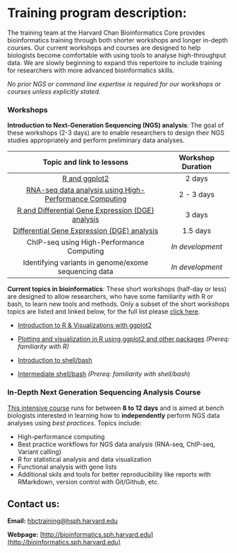 # Training program description:

The training team at the Harvard Chan Bioinformatics Core provides bioinformatics training through both shorter workshops and longer in-depth courses. Our current workshops and courses are designed to help biologists become comfortable with using tools to analyse high-throughput data. We are slowly beginning to expand this repertoire to include training for researchers with more advanced bioinformatics skills.

*No prior NGS or command line expertise is required for our workshops or courses unless explicitly stated.*

### Workshops

**Introduction to Next-Generation Sequencing (NGS) analysis**: The goal of these workshops (2-3 days) are to enable researchers to design their NGS studies appropriately and perform preliminary data analyses.

| Topic and link to lessons | Workshop Duration |
:----------:|:----------:|
| [R and ggplot2](https://hbctraining.github.io/Intro-to-R/) | 2 days |
| [RNA-seq data analysis using High-Performance Computing](https://hbctraining.github.io/Intro-to-rnaseq-hpc-O2/) | 2 - 3 days |
| [R and Differential Gene Expression (DGE) analysis](https://hbctraining.github.io/Intro-to-R-with-DGE/) | 3 days |
| [Differential Gene Expression (DGE) analysis](https://hbctraining.github.io/DGE_workshop/) | 1.5 days |
| ChIP-seq using High-Performance Computing | *In development* |
| Identifying variants in genome/exome sequencing data | *In development* |

  
**Current topics in bioinformatics**: These short workshops (half-day or less) are designed to allow researchers, who have some familiarity with R or bash, to learn new tools and methods. Only a subset of the short workshops topics are listed and linked below, for the full list please [click here](https://hbctraining.github.io/Training-modules/).

  * [Introduction to R & Visualizations with ggplot2](https://hbctraining.github.io/Training-modules/IntroR_ggplot2/)
  
  * [Plotting and visualization in R using ggplot2 and other packages](https://hbctraining.github.io/Training-modules/Visualization_in_R/) *(Prereq: familiarity with R)*
  
  * [Introduction to shell/bash](https://hbctraining.github.io/Training-modules/Intro_shell/)
  
  * [Intermediate shell/bash](https://hbctraining.github.io/Training-modules/Intermediate_shell/) *(Prereq: familiarity with shell/bash*) 
    
### In-Depth Next Generation Sequencing Analysis Course

[This intensive course](https://hbctraining.github.io/In-depth-NGS-Data-Analysis-Course/) runs for between **8 to 12 days** and is aimed at bench biologists interested in learning how to **independently** perform NGS data analyses using *best practices*. Topics include:

  * High-performance computing
  * Best practice workflows for NGS data analysis (RNA-seq, ChIP-seq, Variant calling)
  * R for statistical analysis and data visualization
  * Functional analysis with gene lists
  * Additional skils and tools for better reproducibility like reports with RMarkdown, version control with Git/Github, etc.

## Contact us:

**Email:** [hbctraining@hsph.harvard.edu](mailto:hbctraining@hsph.harvard.edu)

**Webpage:** [http://bioinformatics.sph.harvard.edu](http://bioinformatics.sph.harvard.edu)
